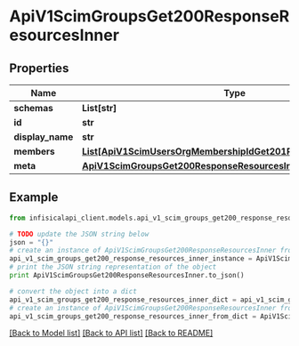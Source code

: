 # ApiV1ScimGroupsGet200ResponseResourcesInner


## Properties
Name | Type | Description | Notes
------------ | ------------- | ------------- | -------------
**schemas** | **List[str]** |  | 
**id** | **str** |  | 
**display_name** | **str** |  | 
**members** | [**List[ApiV1ScimUsersOrgMembershipIdGet201ResponseGroupsInner]**](ApiV1ScimUsersOrgMembershipIdGet201ResponseGroupsInner.md) |  | 
**meta** | [**ApiV1ScimGroupsGet200ResponseResourcesInnerMeta**](ApiV1ScimGroupsGet200ResponseResourcesInnerMeta.md) |  | 

## Example

```python
from infisicalapi_client.models.api_v1_scim_groups_get200_response_resources_inner import ApiV1ScimGroupsGet200ResponseResourcesInner

# TODO update the JSON string below
json = "{}"
# create an instance of ApiV1ScimGroupsGet200ResponseResourcesInner from a JSON string
api_v1_scim_groups_get200_response_resources_inner_instance = ApiV1ScimGroupsGet200ResponseResourcesInner.from_json(json)
# print the JSON string representation of the object
print ApiV1ScimGroupsGet200ResponseResourcesInner.to_json()

# convert the object into a dict
api_v1_scim_groups_get200_response_resources_inner_dict = api_v1_scim_groups_get200_response_resources_inner_instance.to_dict()
# create an instance of ApiV1ScimGroupsGet200ResponseResourcesInner from a dict
api_v1_scim_groups_get200_response_resources_inner_from_dict = ApiV1ScimGroupsGet200ResponseResourcesInner.from_dict(api_v1_scim_groups_get200_response_resources_inner_dict)
```
[[Back to Model list]](../README.md#documentation-for-models) [[Back to API list]](../README.md#documentation-for-api-endpoints) [[Back to README]](../README.md)


